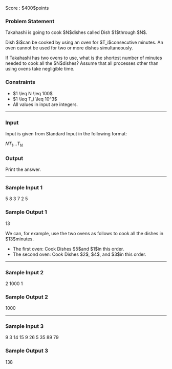 
<div>

<span>

<span>

<p>
Score : $400$points
</p>

<div>

<section>

### **Problem Statement**

<p>
Takahashi is going to cook $N$dishes called Dish $1$through $N$.
</p>

<p>
Dish $i$can be cooked by using an oven for $T_i$consecutive minutes. An oven cannot be used for two or more dishes simultaneously.
</p>

<p>
If Takahashi has two ovens to use, what is the shortest number of minutes needed to cook all the $N$dishes? Assume that all processes other than using ovens take negligible time.
</p>

</section>

</div>

<div>

<section>

### **Constraints**

<ul>

<li>
$1 \leq N \leq 100$
</li>

<li>
$1 \leq T_i \leq 10^3$
</li>

<li>
All values in input are integers.
</li>

</ul>

</section>

</div>

---

<div>

<div>

<section>

### **Input**

<p>
Input is given from Standard Input in the following format:
</p>

<div>

$N$$T_1$$\ldots$$T_N$
</div>

</section>

</div>

<div>

<section>

### **Output**

<p>
Print the answer.
</p>

</section>

</div>

</div>

---

<div>

<section>

### **Sample Input 1**

<div>

5
8 3 7 2 5

</div>

</section>

</div>

<div>

<section>

### **Sample Output 1**

<div>

13

</div>

<p>
We can, for example, use the two ovens as follows to cook all the dishes in $13$minutes.
</p>

<ul>

<li>
The first oven: Cook Dishes $5$and $1$in this order.
</li>

<li>
The second oven: Cook Dishes $2$, $4$, and $3$in this order.
</li>

</ul>

</section>

</div>

---

<div>

<section>

### **Sample Input 2**

<div>

2
1000 1

</div>

</section>

</div>

<div>

<section>

### **Sample Output 2**

<div>

1000

</div>

</section>

</div>

---

<div>

<section>

### **Sample Input 3**

<div>

9
3 14 15 9 26 5 35 89 79

</div>

</section>

</div>

<div>

<section>

### **Sample Output 3**

<div>

138

</div>

</section>

</div>

</span>

</span>

</div>
